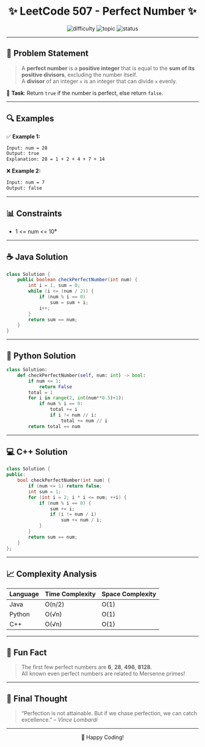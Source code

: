 <!-- markdownlint-disable MD033 -->
<h1 align="center">✨ LeetCode 507 - Perfect Number ✨</h1>

<p align="center">
  <img src="https://img.shields.io/badge/Difficulty-Easy-brightgreen.svg" alt="difficulty"/>
  <img src="https://img.shields.io/badge/Topic-Math-orange.svg" alt="topic"/>
  <img src="https://img.shields.io/badge/Status-Solved-blue.svg" alt="status"/>
</p>

---

## 🧠 Problem Statement

> A **perfect number** is a **positive integer** that is equal to the **sum of its positive divisors**, excluding the number itself.  
> A **divisor** of an integer `x` is an integer that can divide `x` evenly.

🎯 **Task**: Return `true` if the number is perfect, else return `false`.

---

## 🔍 Examples

✅ **Example 1:**
```txt
Input: num = 28
Output: true
Explanation: 28 = 1 + 2 + 4 + 7 + 14
```

❌ **Example 2:**
```txt
Input: num = 7
Output: false
```

---

## 📊 Constraints
- 1 <= num <= 10⁸

---

## ☕ Java Solution

```java
class Solution {
    public boolean checkPerfectNumber(int num) {
        int i = 1, sum = 0;
        while (i <= (num / 2)) {
            if (num % i == 0)
                sum = sum + i;
            i++;
        }
        return sum == num;
    }
}
```

---

## 🐍 Python Solution

```python
class Solution:
    def checkPerfectNumber(self, num: int) -> bool:
        if num <= 1:
            return False
        total = 1
        for i in range(2, int(num**0.5)+1):
            if num % i == 0:
                total += i
                if i != num // i:
                    total += num // i
        return total == num
```

---

## 💻 C++ Solution

```cpp
class Solution {
public:
    bool checkPerfectNumber(int num) {
        if (num <= 1) return false;
        int sum = 1;
        for (int i = 2; i * i <= num; ++i) {
            if (num % i == 0) {
                sum += i;
                if (i != num / i)
                    sum += num / i;
            }
        }
        return sum == num;
    }
};
```

---

## 📈 Complexity Analysis

| Language | Time Complexity | Space Complexity |
|----------|------------------|------------------|
| Java     | O(n/2)           | O(1)             |
| Python   | O(√n)            | O(1)             |
| C++      | O(√n)            | O(1)             |

---

## 🧙 Fun Fact
> The first few perfect numbers are **6**, **28**, **496**, **8128**.  
> All known even perfect numbers are related to Mersenne primes!

---

## 💬 Final Thought

> “Perfection is not attainable. But if we chase perfection, we can catch excellence.” – *Vince Lombardi*

---

<p align="center">
  🚀 Happy Coding!
</p>
